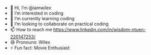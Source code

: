 - 👋 Hi, I’m @iamwilex
- 👀 I’m interested in coding
- 🌱 I’m currently learning coding
- 💞️ I’m looking to collaborate on practical coding
- 📫 How to reach me https://www.linkedin.com/in/wisdom-ntuen-220147253/
- 😄 Pronouns: Wilex
- ⚡ Fun fact: Movie Enthusiast 

<!---
iamwilex/iamwilex is a ✨ special ✨ repository because its `README.md` (this file) appears on your GitHub profile.
You can click the Preview link to take a look at your changes.
--->
